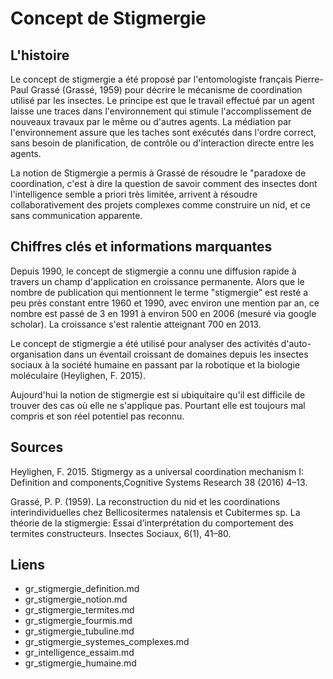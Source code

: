 
# Concept de Stigmergie

## L'histoire

Le concept de stigmergie a été proposé par l'entomologiste français Pierre-Paul Grassé (Grassé, 1959) pour décrire le mécanisme de coordination utilisé par les insectes. Le principe est que le travail effectué par un agent laisse une traces dans l'environnement qui stimule l'accomplissement de nouveaux travaux par le même ou d'autres agents. La médiation par l'environnement assure que les taches sont exécutés dans l'ordre correct, sans besoin de planification, de contrôle ou d'interaction directe entre les agents.

La notion de Stigmergie a permis à Grassé de résoudre le "paradoxe de coordination, c'est à dire la question de savoir comment des insectes dont l'intelligence semble a priori très limitée, arrivent à résoudre collaborativement des projets complexes comme construire un nid, et ce sans communication apparente.

## Chiffres clés et informations marquantes


Depuis 1990, le concept de stigmergie a connu une diffusion rapide à travers un champ d'application en croissance permanente. Alors que le nombre de publication qui mentionnent le terme "stigmergie" est resté a peu près constant entre 1960 et 1990, avec environ une mention par an, ce nombre est passé de 3 en 1991 à environ 500 en 2006 (mesuré via google scholar). La croissance s'est ralentie atteignant 700 en 2013.

Le concept de stigmergie a été utilisé pour analyser des activités d'auto-organisation dans un éventail croissant de domaines depuis les insectes sociaux à la société humaine en passant par la robotique et la biologie moléculaire (Heylighen, F. 2015).

Aujourd'hui la notion de stigmergie est si ubiquitaire qu'il est difficile de trouver des cas où elle ne s'applique pas. Pourtant elle est toujours mal compris et son réel potentiel pas reconnu.


## Sources

Heylighen, F. 2015. Stigmergy as a universal coordination mechanism I: Definition and components,Cognitive Systems Research 38 (2016) 4–13.
 
Grassé, P. P. (1959). La reconstruction du nid et les coordinations interindividuelles chez Bellicositermes natalensis et Cubitermes sp. La théorie de la stigmergie: Essai d’interprétation du comportement des termites constructeurs. Insectes Sociaux, 6(1), 41–80.

## Liens

- gr_stigmergie_definition.md
- gr_stigmergie_notion.md
- gr_stigmergie_termites.md
- gr_stigmergie_fourmis.md
- gr_stigmergie_tubuline.md
- gr_stigmergie_systemes_complexes.md
- gr_intelligence_essaim.md
- gr_stigmergie_humaine.md


